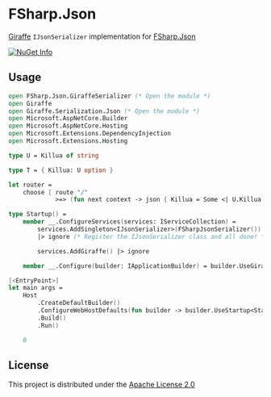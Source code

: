 # FSharp.Json

[Giraffe](https://github.com/giraffe-fsharp) `IJsonSerializer` implementation for [FSharp.Json](https://github.com/vsapronov/FSharp.Json)

[![NuGet Info](https://buildstats.info/nuget/FSharp.Json.GiraffeSerializer?includePreReleases=true)](https://www.nuget.org/packages/FSharp.Json.GiraffeSerializer)

## Usage
```fsharp
open FSharp.Json.GiraffeSerializer (* Open the module *)
open Giraffe
open Giraffe.Serialization.Json (* Open the module *)
open Microsoft.AspNetCore.Builder
open Microsoft.AspNetCore.Hosting
open Microsoft.Extensions.DependencyInjection
open Microsoft.Extensions.Hosting

type U = Killua of string

type T = { Killua: U option }

let router =
    choose [ route "/"
             >=> (fun next context -> json { Killua = Some <| U.Killua "Zoldyck" } next context) ]

type Startup() =
    member __.ConfigureServices(services: IServiceCollection) =
        services.AddSingleton<IJsonSerializer>(FSharpJsonSerializer())
        |> ignore (* Register the IJsonSerializer class and all done! *)

        services.AddGiraffe() |> ignore

    member __.Configure(builder: IApplicationBuilder) = builder.UseGiraffe router

[<EntryPoint>]
let main args =
    Host
        .CreateDefaultBuilder()
        .ConfigureWebHostDefaults(fun builder -> builder.UseStartup<Startup>() |> ignore)
        .Build()
        .Run()

    0
```

## License

This project is distributed under the [Apache License 2.0](LICENSE)
